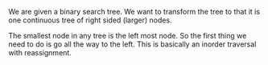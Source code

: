 We are given a binary search tree. We want to transform the tree to that it is one continuous tree of right sided (larger) nodes.

The smallest node in any tree is the left most node. So the first thing we need to do is go all the way to the left.
This is basically an inorder traversal with reassignment.
